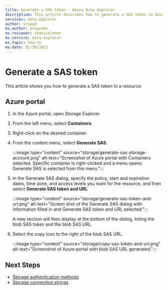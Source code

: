```yaml
---
title: Generate a SAS token - Azure Data Explorer
description: This article describes how to generate a SAS token in Azure Data Explorer.
services: data-explorer
author: orspod
ms.author: orspodek
ms.reviewer: shanisolomon
ms.service: data-explorer
ms.topic: how-to
ms.date: 01/20/2022
---
```

# Generate a SAS token

This article shows you how to generate a SAS token to a resource.

## Azure portal

1. In the Azure portal, open Storage Explorer.
1. From the left menu, select **Containers**.
1. Right-click on the desired container.
1. From the context menu, select **Generate SAS**.

   :::image type="content" source="storage/generate-sas-storage-account.png" alt-text="Screenshot of Azure portal with Containers selected. Specific container is right-clicked and a menu opens. Generate SAS is selected from this menu.":::

1. In the Generate SAS dialog, specify the policy, start and expiration dates, time zone, and access levels you want for the resource, and then select **Generate SAS token and URL**

    :::image type="content" source="storage/generate-sas-token-and-url.png" alt-text="Screen shot of the Generate SAS dialog with information filled in and Generate SAS token and URL selected.":::

   A new section will then display at the bottom of the dialog, listing the blob SAS token and the blob SAS URL.

1. Select the copy icon to the right of the blob SAS URL.

   :::image type="content" source="storage/copy-sas-token-and-url.png" alt-text="Screenshot of Azure portal with blob SAS URL generated.":::

## Next Steps

* [Storage authentication methods](storage-authentication-methods.md)
* [Storage connection strings](storage.md)
